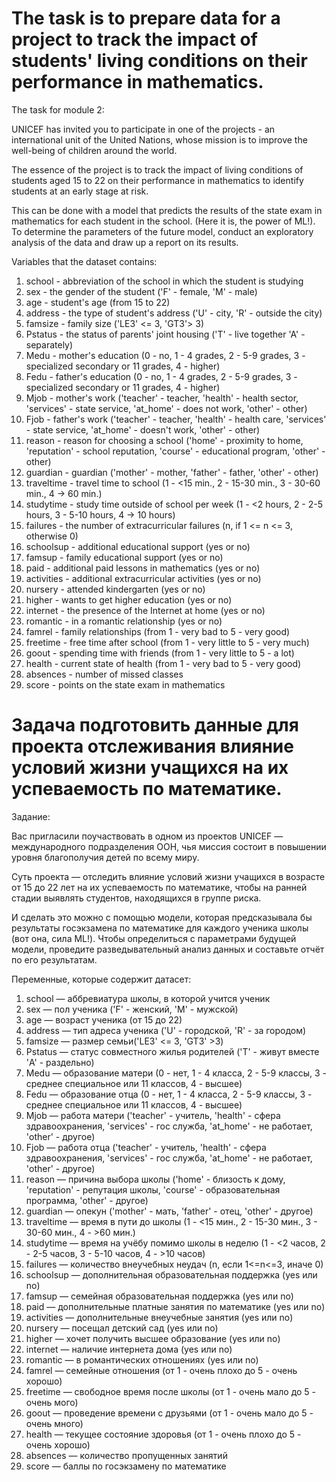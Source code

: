 # The task is to prepare data for a project to track the impact of students' living conditions on their performance in mathematics.

The task for module 2:

UNICEF has invited you to participate in one of the projects - an international unit of the United Nations, whose mission is to improve the well-being of children around the world.

The essence of the project is to track the impact of living conditions of students aged 15 to 22 on their performance in mathematics to identify students at an early stage at risk.

This can be done with a model that predicts the results of the state exam in mathematics for each student in the school. (Here it is, the power of ML!). To determine the parameters of the future model, conduct an exploratory analysis of the data and draw up a report on its results.

Variables that the dataset contains:
1. school - abbreviation of the school in which the student is studying
2. sex - the gender of the student ('F' - female, 'M' - male)
3. age - student's age (from 15 to 22)
4. address - the type of student's address ('U' - city, 'R' - outside the city)
5. famsize - family size ('LE3' <= 3, 'GT3'> 3)
6. Pstatus - the status of parents' joint housing ('T' - live together 'A' - separately)
7. Medu - mother's education (0 - no, 1 - 4 grades, 2 - 5-9 grades, 3 - specialized secondary or 11 grades, 4 - higher)
8. Fedu - father's education (0 - no, 1 - 4 grades, 2 - 5-9 grades, 3 - specialized secondary or 11 grades, 4 - higher)
9. Mjob - mother's work ('teacher' - teacher, 'health' - health sector, 'services' - state service, 'at_home' - does not work, 'other' - other)
10. Fjob - father's work ('teacher' - teacher, 'health' - health care, 'services' - state service, 'at_home' - doesn't work, 'other' - other)
11. reason - reason for choosing a school ('home' - proximity to home, 'reputation' - school reputation, 'course' - educational program, 'other' - other)
12. guardian - guardian ('mother' - mother, 'father' - father, 'other' - other)
13. traveltime - travel time to school (1 - <15 min., 2 - 15-30 min., 3 - 30-60 min., 4 -> 60 min.)
14. studytime - study time outside of school per week (1 - <2 hours, 2 - 2-5 hours, 3 - 5-10 hours, 4 -> 10 hours)
15. failures - the number of extracurricular failures (n, if 1 <= n <= 3, otherwise 0)
16. schoolsup - additional educational support (yes or no)
17. famsup - family educational support (yes or no)
18. paid - additional paid lessons in mathematics (yes or no)
19. activities - additional extracurricular activities (yes or no)
20. nursery - attended kindergarten (yes or no)
21. higher - wants to get higher education (yes or no)
22. internet - the presence of the Internet at home (yes or no)
23. romantic - in a romantic relationship (yes or no)
24. famrel - family relationships (from 1 - very bad to 5 - very good)
25. freetime - free time after school (from 1 - very little to 5 - very much)
26. goout - spending time with friends (from 1 - very little to 5 - a lot)
27. health - current state of health (from 1 - very bad to 5 - very good)
28. absences - number of missed classes
29. score - points on the state exam in mathematics

# Задача подготовить данные для проекта отслеживания влияние условий жизни учащихся на их успеваемость по математике.

Задание:

Вас пригласили поучаствовать в одном из проектов UNICEF — международного подразделения ООН, чья миссия состоит в повышении уровня благополучия детей по всему миру. 

Суть проекта — отследить влияние условий жизни учащихся в возрасте от 15 до 22 лет на их успеваемость по математике, чтобы на ранней стадии выявлять студентов, находящихся в группе риска.

И сделать это можно с помощью модели, которая предсказывала бы результаты госэкзамена по математике для каждого ученика школы (вот она, сила ML!). Чтобы определиться с параметрами будущей модели, проведите разведывательный анализ данных и составьте отчёт по его результатам. 

Переменные, которые содержит датасет:
1. school — аббревиатура школы, в которой учится ученик
2. sex — пол ученика ('F' - женский, 'M' - мужской)
3. age — возраст ученика (от 15 до 22)
4. address — тип адреса ученика ('U' - городской, 'R' - за городом)
5. famsize — размер семьи('LE3' <= 3, 'GT3' >3)
6. Pstatus — статус совместного жилья родителей ('T' - живут вместе 'A' - раздельно)
7. Medu — образование матери (0 - нет, 1 - 4 класса, 2 - 5-9 классы, 3 - среднее специальное или 11 классов, 4 - высшее)
8. Fedu — образование отца (0 - нет, 1 - 4 класса, 2 - 5-9 классы, 3 - среднее специальное или 11 классов, 4 - высшее)
9. Mjob — работа матери ('teacher' - учитель, 'health' - сфера здравоохранения, 'services' - гос служба, 'at_home' - не работает, 'other' - другое)
10. Fjob — работа отца ('teacher' - учитель, 'health' - сфера здравоохранения, 'services' - гос служба, 'at_home' - не работает, 'other' - другое)
11. reason — причина выбора школы ('home' - близость к дому, 'reputation' - репутация школы, 'course' - образовательная программа, 'other' - другое)
12. guardian — опекун ('mother' - мать, 'father' - отец, 'other' - другое)
13. traveltime — время в пути до школы (1 - <15 мин., 2 - 15-30 мин., 3 - 30-60 мин., 4 - >60 мин.)
14. studytime — время на учёбу помимо школы в неделю (1 - <2 часов, 2 - 2-5 часов, 3 - 5-10 часов, 4 - >10 часов)
15. failures — количество внеучебных неудач (n, если 1<=n<=3, иначе 0)
16. schoolsup — дополнительная образовательная поддержка (yes или no)
17. famsup — семейная образовательная поддержка (yes или no)
18. paid — дополнительные платные занятия по математике (yes или no)
19. activities — дополнительные внеучебные занятия (yes или no)
20. nursery — посещал детский сад (yes или no)
21. higher — хочет получить высшее образование (yes или no)
22. internet — наличие интернета дома (yes или no)
23. romantic — в романтических отношениях (yes или no)
24. famrel — семейные отношения (от 1 - очень плохо до 5 - очень хорошо)
25. freetime — свободное время после школы (от 1 - очень мало до 5 - очень мого)
26. goout — проведение времени с друзьями (от 1 - очень мало до 5 - очень много)
27. health — текущее состояние здоровья (от 1 - очень плохо до 5 - очень хорошо)
28. absences — количество пропущенных занятий
29. score — баллы по госэкзамену по математике
